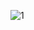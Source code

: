 ![1](https://github.com/Bayselonarrend/Bayselonarrend/assets/105596284/72306330-4be3-4a43-8e55-cf520352d61f)
